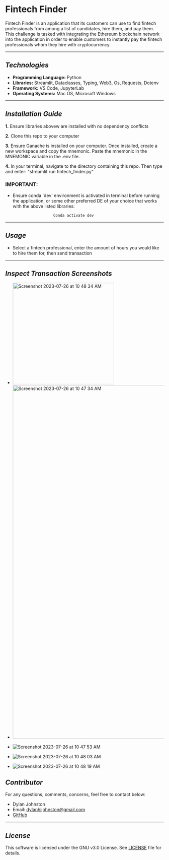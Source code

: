 # Fintech Finder 
Fintech Finder is an application that its customers can use to find fintech professionals from among a list of candidates, hire them, and pay them. This challenge is tasked with integrating the Ethereum blockchain network into the application in order to enable customers to instantly pay the fintech professionals whom they hire with cryptocurrency.

---

## *Technologies*

- **Programming Language:** Python
- **Libraries:** Streamlit, Dataclasses, Typing, Web3, Os, Requests, Dotenv
- **Framework:** VS Code, JupyterLab 
- **Operating Systems:** Mac OS, Microsoft Windows

---

## *Installation Guide*

**1.** Ensure libraries abovew are installed with no dependency conflicts 

**2.** Clone this repo to your computer

**3.** Ensure Ganache is installed on your computer. Once installed, create a new workspace and copy the mnemonic. Paste the mnemonic in the MNEMONIC variable in the .env file. 

**4.** In your terminal, navigate to the directory containing this repo. Then type and enter: "streamlit run fintech_finder.py"

### **IMPORTANT:** 
- Ensure conda 'dev' environment is activated in terminal before running the application, or some other preferred DE of your choice that works with the above listed libraries:

                        Conda activate dev 

---

## *Usage*

- Select a fintech professional, enter the amount of hours you would like to hire them for, then send transaction

---

## *Inspect Transaction Screenshots*

- <img width="322" alt="Screenshot 2023-07-26 at 10 48 34 AM" src="https://github.com/djohnst914/github_upload/assets/123714457/cbcf474b-42c2-4ba7-9570-edd62bb11558">

- <img width="1123" alt="Screenshot 2023-07-26 at 10 47 34 AM" src="https://github.com/djohnst914/github_upload/assets/123714457/b6cf7751-4627-4fec-a904-c40492cdc2dd">

- ![Screenshot 2023-07-26 at 10 47 53 AM](https://github.com/djohnst914/github_upload/assets/123714457/b8c351e9-77cb-47c1-b8db-dfabd33f0397)

- ![Screenshot 2023-07-26 at 10 48 03 AM](https://github.com/djohnst914/github_upload/assets/123714457/48ae28cb-c87a-4d92-b3a6-0992b2eb3644)

- ![Screenshot 2023-07-26 at 10 48 19 AM](https://github.com/djohnst914/github_upload/assets/123714457/c305e54d-101c-4a89-b9d9-220e6fec239a)

## *Contributor*
For any questions, comments, concerns, feel free to contact below:
- Dylan Johnston
- Email: dylanhjjohnston@gmail.com
- [GitHub](https://github.com/djohnst914)

---

## *License*

This software is licensed under the GNU v3.0 License. See [LICENSE](https://github.com/djohnst914/Fintech_Finder/blob/main/LICENSE) file for details. 
